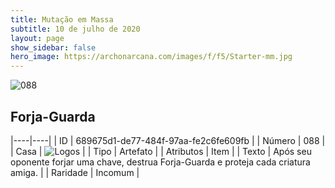 ```yaml
---
title: Mutação em Massa
subtitle: 10 de julho de 2020
layout: page
show_sidebar: false
hero_image: https://archonarcana.com/images/f/f5/Starter-mm.jpg
---
```


![088](https://cdn.keyforgegame.com/media/card_front/pt/479_088_9HC4QFXWCVRP_pt.png)

## Forja-Guarda

|----|----|
| ID | 689675d1-de77-484f-97aa-fe2c6fe609fb |
| Número | 088 |
| Casa | ![Logos](https://archonarcana.com/images/thumb/c/ce/Logos.png/22px-Logos.png "Logos") |
| Tipo | Artefato |
| Atributos | Item |
| Texto | Após seu oponente forjar uma chave, destrua Forja-Guarda e proteja cada criatura amiga. |
| Raridade | Incomum |

